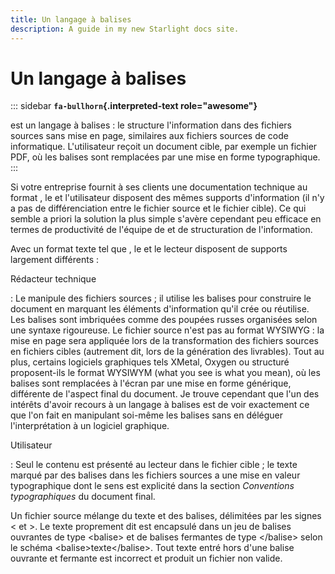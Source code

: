 ```yaml
---
title: Un langage à balises
description: A guide in my new Starlight docs site.
---
```

# Un langage à balises

::: sidebar
**`fa-bullhorn`{.interpreted-text role="awesome"}**

est un langage à balises : le structure l\'information dans des fichiers
sources sans mise en page, similaires aux fichiers sources de code
informatique. L\'utilisateur reçoit un document cible, par exemple un
fichier PDF, où les balises sont remplacées par une mise en forme
typographique.
:::

Si votre entreprise fournit à ses clients une documentation technique au
format , le et l\'utilisateur disposent des mêmes supports
d\'information (il n\'y a pas de différenciation entre le fichier source
et le fichier cible). Ce qui semble a priori la solution la plus simple
s\'avère cependant peu efficace en termes de productivité de l\'équipe
de et de structuration de l\'information.

Avec un format texte tel que , le et le lecteur disposent de supports
largement différents :

Rédacteur technique

:   Le manipule des fichiers sources ; il utilise les balises pour
    construire le document en marquant les éléments d\'information
    qu\'il crée ou réutilise. Les balises sont imbriquées comme des
    poupées russes organisées selon une syntaxe rigoureuse. Le fichier
    source n\'est pas au format WYSIWYG : la mise en page sera appliquée
    lors de la transformation des fichiers sources en fichiers cibles
    (autrement dit, lors de la génération des livrables). Tout au plus,
    certains logiciels graphiques tels XMetal, Oxygen ou structuré
    proposent-ils le format WYSIWYM (what you see is what you mean), où
    les balises sont remplacées à l\'écran par une mise en forme
    générique, différente de l\'aspect final du document. Je trouve
    cependant que l\'un des intérêts d\'avoir recours à un langage à
    balises est de voir exactement ce que l\'on fait en manipulant
    soi-même les balises sans en déléguer l\'interprétation à un
    logiciel graphique.

Utilisateur

:   Seul le contenu est présenté au lecteur dans le fichier cible ; le
    texte marqué par des balises dans les fichiers sources a une mise en
    valeur typographique dont le sens est explicité dans la section
    *Conventions typographiques* du document final.

Un fichier source mélange du texte et des balises, délimitées par les
signes \< et \>. Le texte proprement dit est encapsulé dans un jeu de
balises ouvrantes de type \<balise\> et de balises fermantes de type
\</balise\> selon le schéma \<balise\>texte\</balise\>. Tout texte entré
hors d\'une balise ouvrante et fermante est incorrect et produit un
fichier non valide.
